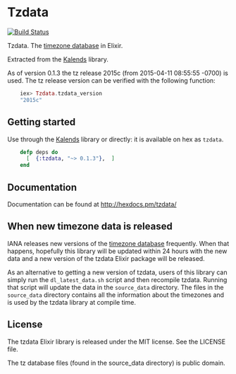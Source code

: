 Tzdata
======

[![Build
Status](https://travis-ci.org/lau/tzdata.svg?branch=master)](https://travis-ci.org/lau/tzdata)

Tzdata. The [timezone database](https://www.iana.org/time-zones) in Elixir.

Extracted from the [Kalends](https://github.com/lau/kalends) library.

As of version 0.1.3 the tz release 2015c (from 2015-04-11 08:55:55 -0700)
is used. The tz release version can be verified with the following function:

```elixir
    iex> Tzdata.tzdata_version
    "2015c"
```

## Getting started

Use through the [Kalends](https://github.com/lau/kalends) library
or directly: it is available on hex as `tzdata`.

```elixir
    defp deps do
      [  {:tzdata, "~> 0.1.3"},  ]
    end
```

## Documentation

Documentation can be found at http://hexdocs.pm/tzdata/

## When new timezone data is released

IANA releases new versions of the [timezone database](https://www.iana.org/time-zones) frequently. When that
happens, hopefully this library will be updated within 24 hours with the new
data and a new version of the tzdata Elixir package will be released.

As an alternative to getting a new version of tzdata, users of this library
can simply run the `dl_latest_data.sh` script and then recompile tzdata. Running
that script will update the data in the `source_data` directory. The files in the
`source_data` directory contains all the information about the timezones
and is used by the tzdata library at compile time.

## License

The tzdata Elixir library is released under the MIT license. See the LICENSE file.

The tz database files (found in the source_data directory) is public domain.
